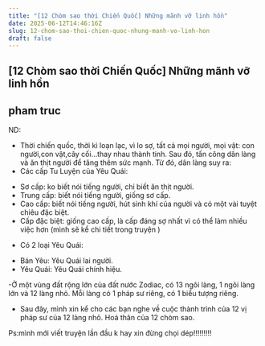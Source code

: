 ```yaml
---
title: "[12 Chòm sao thời Chiến Quốc] Những mãnh vỡ linh hồn"
date: 2025-06-12T14:46:16Z
slug: 12-chom-sao-thoi-chien-quoc-nhung-manh-vo-linh-hon
draft: false
---
```


## [12 Chòm sao thời Chiến Quốc] Những mãnh vỡ linh hồn

## pham truc

ND: 
 - Thời chiến quốc, thời kì loạn lạc, vì lo sợ, tất cả mọi người, mọi vật: con người,con vật,cây cối...thay nhau thành tinh. Sau đó, tấn công dân làng và ăn thịt người để tăng thêm sức mạnh. Từ đó, dân làng suy ra:
- Các cấp Tu Luyện của Yêu Quái:
+ Sơ cấp: ko biết nói tiếng người, chỉ biết ăn thịt người.
+ Trung cấp: biết nói tiếng người, giống sơ cấp.
+ Cao cấp: biết nói tiếng người, hút sinh khí của người và có một vài tuyệt chiêu đặc biệt.
+ Cấp đặc biệt: giống cao cấp, là cấp đáng sợ nhất vì có thể làm nhiều việc hơn (mình sẽ kể chi tiết trong truyện  )
- Có 2 loại Yêu Quái:
+ Bán Yêu: Yêu Quái lai người.
+ Yêu Quái: Yêu Quái chính hiệu.
 
-Ở một vùng đất rộng lớn của đất nước Zodiac, có 13 ngôi làng, 1 ngôi làng lớn và 12 làng nhỏ. Mỗi làng có 1 pháp sư riêng, có 1 biểu tượng riêng.
- Sau đây, mình xin kể cho các bạn nghe về cuộc thành trình của 12 vị pháp sư của 12 làng nhỏ. Hoá thân của 12 chòm sao.
 
Ps:mình mới viết truyện lần đầu k hay xin đừng chọi dép!!!!!!!!!